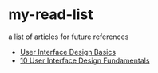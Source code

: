 # my-read-list
a list of articles for future references

* [User Interface Design Basics](https://www.usability.gov/what-and-why/user-interface-design.html)
* [10 User Interface Design Fundamentals](https://blog.teamtreehouse.com/10-user-interface-design-fundamentals)
